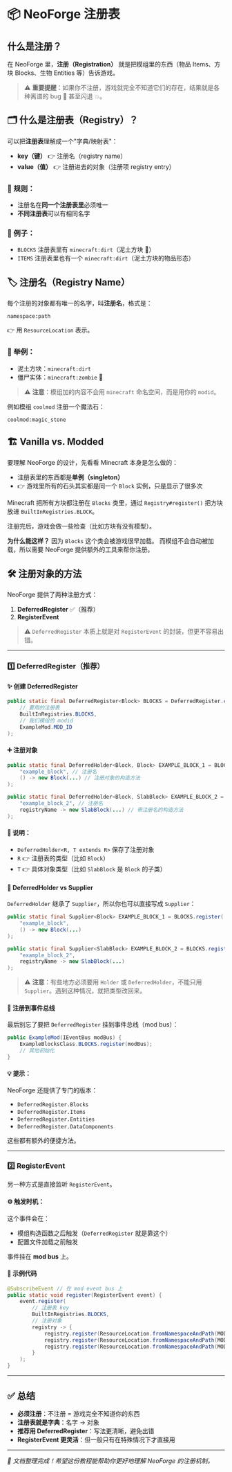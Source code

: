 # 📦 NeoForge 注册表

## 什么是注册？

在 NeoForge 里，**注册（Registration）** 就是把模组里的东西（物品 Items、方块 Blocks、生物 Entities 等）告诉游戏。

> ⚠️ **重要提醒**：如果你不注册，游戏就完全不知道它们的存在，结果就是各种离谱的 bug 🐛 甚至闪退 💥。

## 🗂️ 什么是注册表（Registry）？

可以把**注册表**理解成一个"字典/映射表"：

- **key（键）** 👉 注册名（registry name）
- **value（值）** 👉 注册进去的对象（注册项 registry entry）

### 🔑 规则：

- 注册名在**同一个注册表里**必须唯一
- **不同注册表**可以有相同名字

### 📌 例子：

- `BLOCKS` 注册表里有 `minecraft:dirt`（泥土方块 🧱）
- `ITEMS` 注册表里也有一个 `minecraft:dirt`（泥土方块的物品形态）

## 🏷️ 注册名（Registry Name）

每个注册的对象都有唯一的名字，叫**注册名**，格式是：

```
namespace:path
```

👉 用 `ResourceLocation` 表示。

### 📌 举例：

- 泥土方块：`minecraft:dirt`
- 僵尸实体：`minecraft:zombie` 🧟

> ⚠️ **注意**：模组加的内容不会用 `minecraft` 命名空间，而是用你的 `modid`。

例如模组 `coolmod` 注册一个魔法石：
```
coolmod:magic_stone
```

## 🏗️ Vanilla vs. Modded

要理解 NeoForge 的设计，先看看 Minecraft 本身是怎么做的：

- 注册表里的东西都是**单例（singleton）**
- 👉 游戏里所有的石头其实都是同一个 `Block` 实例，只是显示了很多次

Minecraft 把所有方块都注册在 `Blocks` 类里，通过 `Registry#register()` 把方块放进 `BuiltInRegistries.BLOCK`。

注册完后，游戏会做一些检查（比如方块有没有模型）。

**为什么能这样？** 因为 `Blocks` 这个类会被游戏很早加载。
而模组不会自动被加载，所以需要 NeoForge 提供额外的工具来帮你注册。

## 🛠️ 注册对象的方法

NeoForge 提供了两种注册方式：

1. **DeferredRegister** ✅（推荐）
2. **RegisterEvent**

> ⚠️ `DeferredRegister` 本质上就是对 `RegisterEvent` 的封装，但更不容易出错。

---

### 1️⃣ DeferredRegister（推荐）

#### ✨ 创建 DeferredRegister

```java
public static final DeferredRegister<Block> BLOCKS = DeferredRegister.create(
    // 要用的注册表
    BuiltInRegistries.BLOCKS,
    // 我们模组的 modid
    ExampleMod.MOD_ID
);
```

#### ➕ 注册对象

```java
public static final DeferredHolder<Block, Block> EXAMPLE_BLOCK_1 = BLOCKS.register(
    "example_block", // 注册名
    () -> new Block(...) // 注册对象的构造方法
);

public static final DeferredHolder<Block, SlabBlock> EXAMPLE_BLOCK_2 = BLOCKS.register(
    "example_block_2", // 注册名
    registryName -> new SlabBlock(...) // 带注册名的构造方法
);
```

#### 📝 说明：

- `DeferredHolder<R, T extends R>` 保存了注册对象
- `R` 👉 注册表的类型（比如 `Block`）
- `T` 👉 具体对象类型（比如 `SlabBlock` 是 `Block` 的子类）

#### 🔄 DeferredHolder vs Supplier

`DeferredHolder` 继承了 `Supplier`，所以你也可以直接写成 `Supplier`：

```java
public static final Supplier<Block> EXAMPLE_BLOCK_1 = BLOCKS.register(
    "example_block",
    () -> new Block(...)
);

public static final Supplier<SlabBlock> EXAMPLE_BLOCK_2 = BLOCKS.register(
    "example_block_2",
    registryName -> new SlabBlock(...)
);
```

> ⚠️ **注意**：有些地方必须要用 `Holder` 或 `DeferredHolder`，不能只用 `Supplier`。遇到这种情况，就把类型改回来。

#### 🔗 注册到事件总线

最后别忘了要把 `DeferredRegister` 挂到事件总线（mod bus）：

```java
public ExampleMod(IEventBus modBus) {
    ExampleBlocksClass.BLOCKS.register(modBus);
    // 其他初始化
}
```

#### 💡 提示：

NeoForge 还提供了专门的版本：

- `DeferredRegister.Blocks`
- `DeferredRegister.Items` 
- `DeferredRegister.Entities`
- `DeferredRegister.DataComponents`

这些都有额外的便捷方法。

---

### 2️⃣ RegisterEvent

另一种方式是直接监听 `RegisterEvent`。

#### ⚙️ 触发时机：

这个事件会在：
- 模组构造函数之后触发（`DeferredRegister` 就是靠这个）
- 配置文件加载之前触发

事件挂在 **mod bus** 上。

#### 📌 示例代码

```java
@SubscribeEvent // 在 mod event bus 上
public static void register(RegisterEvent event) {
    event.register(
        // 注册表 key
        BuiltInRegistries.BLOCKS,
        // 注册对象
        registry -> {
            registry.register(ResourceLocation.fromNamespaceAndPath(MODID, "example_block_1"), new Block(...));
            registry.register(ResourceLocation.fromNamespaceAndPath(MODID, "example_block_2"), new Block(...));
            registry.register(ResourceLocation.fromNamespaceAndPath(MODID, "example_block_3"), new Block(...));
        }
    );
}
```

---

## ✅ 总结

- **必须注册**：不注册 = 游戏完全不知道你的东西
- **注册表就是字典**：名字 → 对象
- **推荐用 DeferredRegister**：写法更清晰，避免出错
- **RegisterEvent 更灵活**：但一般只有在特殊情况下才直接用

---

*📝 文档整理完成！希望这份教程能帮助你更好地理解 NeoForge 的注册机制。*
